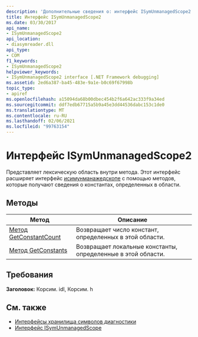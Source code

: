 ```yaml
---
description: 'Дополнительные сведения о: интерфейс ISymUnmanagedScope2'
title: Интерфейс ISymUnmanagedScope2
ms.date: 03/30/2017
api_name:
- ISymUnmanagedScope2
api_location:
- diasymreader.dll
api_type:
- COM
f1_keywords:
- ISymUnmanagedScope2
helpviewer_keywords:
- ISymUnmanagedScope2 interface [.NET Framework debugging]
ms.assetid: 2ed6a387-ba45-483e-9a1e-b0c69f67998b
topic_type:
- apiref
ms.openlocfilehash: a15094da68b00dbec454b2f6a642ac333f9a34ed
ms.sourcegitcommit: ddf7edb67715a5b9a45e3dd44536dabc153c1de0
ms.translationtype: MT
ms.contentlocale: ru-RU
ms.lasthandoff: 02/06/2021
ms.locfileid: "99763154"
---
```

# <a name="isymunmanagedscope2-interface"></a>Интерфейс ISymUnmanagedScope2

Представляет лексическую область внутри метода. Этот интерфейс расширяет интерфейс [исимунманажедскопе](isymunmanagedscope-interface.md) с помощью методов, которые получают сведения о константах, определенных в области.  
  
## <a name="methods"></a>Методы  
  
|Метод|Описание|  
|------------|-----------------|  
|[Метод GetConstantCount](isymunmanagedscope2-getconstantcount-method.md)|Возвращает число констант, определенных в этой области.|  
|[Метод GetConstants](isymunmanagedscope2-getconstants-method.md)|Возвращает локальные константы, определенные в этой области.|  
  
## <a name="requirements"></a>Требования  

 **Заголовок:** Корсим. idl, Корсим. h  
  
## <a name="see-also"></a>См. также

- [Интерфейсы хранилища символов диагностики](diagnostics-symbol-store-interfaces.md)
- [Интерфейс ISymUnmanagedScope](isymunmanagedscope-interface.md)
